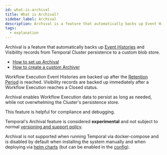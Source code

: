 ```yaml
---
id: what-is-archival
title: What is Archival?
sidebar_label: Archival
description: Archival is a feature that automatically backs up Event Histories from Temporal Cluster persistence to a custom blob store after the Closed Workflow Execution retention period is reached.
tags:
  - explanation
---
```


Archival is a feature that automatically backs up [Event Histories](/concepts/what-is-an-event-history) and Visibility records from Temporal Cluster persistence to a custom blob store.

- [How to set up Archival](/docs/clusters/how-to-set-up-archival)
- [How to create a custom Archiver](/docs/clusters/how-to-create-a-custom-archiver)

Workflow Execution Event Histories are backed up after the [Retention Period](/docs/concepts/what-is-a-namespace/#retention-period) is reached.
Visibility records are backed up immediately after a Workflow Execution reaches a Closed status.

Archival enables Workflow Execution data to persist as long as needed, while not overwhelming the Cluster's persistence store.

This feature is helpful for compliance and debugging.

Temporal's Archival feature is considered **experimental** and not subject to normal [versioning and support policy](/docs/server/versions-and-dependencies).

Archival is not supported when running Temporal via docker-compose and is disabled by default when installing the system manually and when deploying via [helm charts](https://github.com/temporalio/helm-charts/blob/master/templates/server-configmap.yaml) (but can be enabled in the [config](https://github.com/temporalio/temporal/blob/master/config/development.yaml)).
